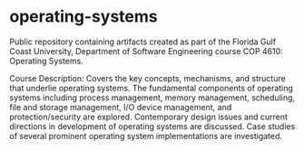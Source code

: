 # operating-systems

Public repository containing artifacts created as part of the Florida Gulf Coast University, Department of Software Engineering course COP 4610: Operating Systems.

Course Description:
Covers the key concepts, mechanisms, and structure that underlie operating systems. The fundamental
components of operating systems including process management, memory management, scheduling, file
and storage management, I/O device management, and protection/security are explored. Contemporary
design issues and current directions in development of operating systems are discussed. Case studies of
several prominent operating system implementations are investigated.

